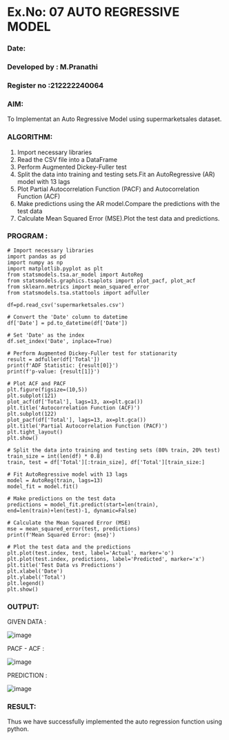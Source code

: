 # Ex.No: 07                                       AUTO REGRESSIVE MODEL
### Date: 

### Developed by : M.Pranathi
### Register no :212222240064

### AIM:
To Implementat an Auto Regressive Model using supermarketsales dataset.
### ALGORITHM:
1. Import necessary libraries
2. Read the CSV file into a DataFrame
3. Perform Augmented Dickey-Fuller test
4. Split the data into training and testing sets.Fit an AutoRegressive (AR) model with 13 lags
5. Plot Partial Autocorrelation Function (PACF) and Autocorrelation Function (ACF)
6. Make predictions using the AR model.Compare the predictions with the test data
7. Calculate Mean Squared Error (MSE).Plot the test data and predictions.
### PROGRAM :
```
# Import necessary libraries
import pandas as pd
import numpy as np
import matplotlib.pyplot as plt
from statsmodels.tsa.ar_model import AutoReg
from statsmodels.graphics.tsaplots import plot_pacf, plot_acf
from sklearn.metrics import mean_squared_error
from statsmodels.tsa.stattools import adfuller

df=pd.read_csv('supermarketsales.csv')

# Convert the 'Date' column to datetime
df['Date'] = pd.to_datetime(df['Date'])

# Set 'Date' as the index
df.set_index('Date', inplace=True)

# Perform Augmented Dickey-Fuller test for stationarity
result = adfuller(df['Total'])
print(f'ADF Statistic: {result[0]}')
print(f'p-value: {result[1]}')

# Plot ACF and PACF
plt.figure(figsize=(10,5))
plt.subplot(121)
plot_acf(df['Total'], lags=13, ax=plt.gca())
plt.title('Autocorrelation Function (ACF)')
plt.subplot(122)
plot_pacf(df['Total'], lags=13, ax=plt.gca())
plt.title('Partial Autocorrelation Function (PACF)')
plt.tight_layout()
plt.show()

# Split the data into training and testing sets (80% train, 20% test)
train_size = int(len(df) * 0.8)
train, test = df['Total'][:train_size], df['Total'][train_size:]

# Fit AutoRegressive model with 13 lags
model = AutoReg(train, lags=13)
model_fit = model.fit()

# Make predictions on the test data
predictions = model_fit.predict(start=len(train), end=len(train)+len(test)-1, dynamic=False)

# Calculate the Mean Squared Error (MSE)
mse = mean_squared_error(test, predictions)
print(f'Mean Squared Error: {mse}')

# Plot the test data and the predictions
plt.plot(test.index, test, label='Actual', marker='o')
plt.plot(test.index, predictions, label='Predicted', marker='x')
plt.title('Test Data vs Predictions')
plt.xlabel('Date')
plt.ylabel('Total')
plt.legend()
plt.show()

```

### OUTPUT:

GIVEN DATA :

![image](https://github.com/user-attachments/assets/6d5bbc2f-4e34-4f30-b91c-b048cd5a66a7)


PACF - ACF :

![image](https://github.com/user-attachments/assets/bd936716-fd59-4777-840b-33ceadeeb47c)



PREDICTION :

![image](https://github.com/user-attachments/assets/0a697101-9652-4c68-b2fc-6aeb3d607778)


### RESULT:
Thus we have successfully implemented the auto regression function using python.
